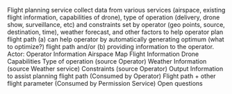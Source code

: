 Flight planning service collect data from various services (airspace, existing flight information, capabilities of drone), type of operation (delivery, drone show, surveillance, etc) and constraints set by operator (geo points, source, destination, time), weather forecast, and other factors to help operator plan flight path (a) can help operator by automatically generating optimum (what to optimize?) flight path and/or (b) providing information to the operator.
Actor: Operator
Information
Airspace Map
Flight Information
Drone Capabilities
Type of operation (source Operator)
Weather Information (source Weather service)
Constraints (source Operator)
Output
Information to assist planning flight path (Consumed by Operator)
Flight path + other flight parameter (Consumed by Permission Service)
Open questions

